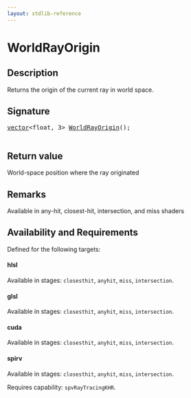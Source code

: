 ```yaml
---
layout: stdlib-reference
---
```


# WorldRayOrigin

## Description



Returns the origin of the current ray in world space.

## Signature 

<pre>
<a href="/stdlib-reference/types/vector/index" class="code_type">vector</a>&lt;<span class="code_keyword">float</span>, 3&gt; <a href="/stdlib-reference/global-decls/worldrayorigin-058">WorldRayOrigin</a>();

</pre>

## Return value
World-space position where the ray originated

## Remarks
Available in any-hit, closest-hit, intersection, and miss shaders


## Availability and Requirements

Defined for the following targets:

#### hlsl
Available in stages: `closesthit`, `anyhit`, `miss`, `intersection`.

#### glsl
Available in stages: `closesthit`, `anyhit`, `miss`, `intersection`.

#### cuda
Available in stages: `closesthit`, `anyhit`, `miss`, `intersection`.

#### spirv
Available in stages: `closesthit`, `anyhit`, `miss`, `intersection`.

Requires capability: `spvRayTracingKHR`.


